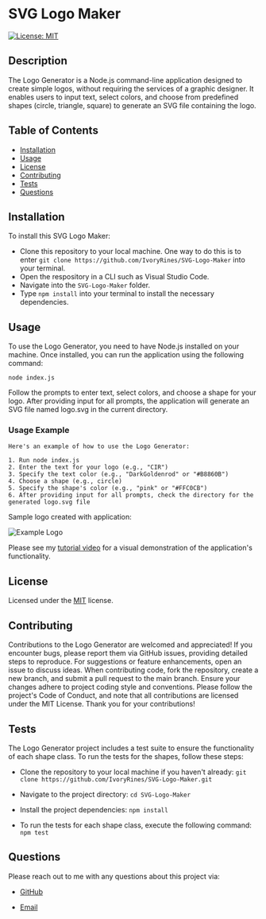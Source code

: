 # SVG Logo Maker
  [![License: MIT](https://img.shields.io/badge/License-MIT-yellow.svg)](https://opensource.org/licenses/MIT)
  
  ## Description 
 The Logo Generator is a Node.js command-line application designed to create simple logos, without requiring the services of a graphic designer. It enables users to input text, select colors, and choose from predefined shapes (circle, triangle, square) to generate an SVG file containing the logo.

  ## Table of Contents
  - [Installation](#installation)
  - [Usage](#usage)
  - [License](#license)
  - [Contributing](#contributing)
  - [Tests](#tests)
  - [Questions](#questions)

  ## Installation
  To install this SVG Logo Maker:
  - Clone this repository to your local machine. One way to do this is to enter `git clone https://github.com/IvoryRines/SVG-Logo-Maker` into your terminal.
  - Open the respository in a CLI such as Visual Studio Code.
  - Navigate into the `SVG-Logo-Maker` folder.
  - Type `npm install` into your terminal to install the necessary dependencies.

  ## Usage
  To use the Logo Generator, you need to have Node.js installed on your machine. Once installed, you can run the application using the following command:

    node index.js

  Follow the prompts to enter text, select colors, and choose a shape for your logo. After providing input for all prompts, the application will generate an SVG file named logo.svg in the current directory.

  ### Usage Example

    Here's an example of how to use the Logo Generator:

    1. Run node index.js
    2. Enter the text for your logo (e.g., "CIR")
    3. Specify the text color (e.g., "DarkGoldenrod" or "#B8860B")
    4. Choose a shape (e.g., circle)
    5. Specify the shape's color (e.g., "pink" or "#FFC0CB")
    6. After providing input for all prompts, check the directory for the generated logo.svg file

  Sample logo created with application:
  
  ![Example Logo](examples/circle%20logo%20example.jpg)

  Please see my [tutorial video](https://drive.google.com/file/d/1a2DE2J5oyhY5WMKJnSRJ8LZFPBVehS4o/view?usp=sharing) for a visual demonstration of the application's functionality.



  ## License
  Licensed under the [MIT](https://opensource.org/licenses/MIT) license.

  ## Contributing
  Contributions to the Logo Generator are welcomed and appreciated! If you encounter bugs, please report them via GitHub issues, providing detailed steps to reproduce. For suggestions or feature enhancements, open an issue to discuss ideas. When contributing code, fork the repository, create a new branch, and submit a pull request to the main branch. Ensure your changes adhere to project coding style and conventions. Please follow the project's Code of Conduct, and note that all contributions are licensed under the MIT License. Thank you for your contributions!

  ## Tests
  The Logo Generator project includes a test suite to ensure the functionality of each shape class. To run the tests for the shapes, follow these steps:

- Clone the repository to your local machine if you haven't already:
`git clone https://github.com/IvoryRines/SVG-Logo-Maker.git`

- Navigate to the project directory:
`cd SVG-Logo-Maker`

- Install the project dependencies:
`npm install`

- To run the tests for each shape class, execute the following command:
`npm test`

## Questions
Please reach out to me with any questions about this project via:
- [GitHub](https://github.com/IvoryRines)
  
- [Email](replays_flyers_0q@icloud.com)
  